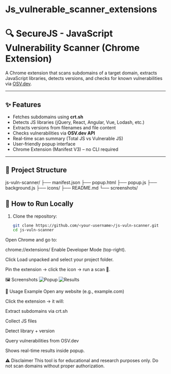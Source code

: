 # Js_vulnerable_scanner_extensions
# 🔍 SecureJS - JavaScript Vulnerability Scanner (Chrome Extension)

A Chrome extension that scans subdomains of a target domain, extracts JavaScript libraries, detects versions, and checks for known vulnerabilities via [OSV.dev](https://osv.dev).

---

## ✨ Features
- Fetches subdomains using **crt.sh**
- Detects JS libraries (jQuery, React, Angular, Vue, Lodash, etc.)
- Extracts versions from filenames and file content
- Checks vulnerabilities via **OSV.dev API**
- Real-time scan summary (Total JS vs Vulnerable JS)
- User-friendly popup interface
- Chrome Extension (Manifest V3) – no CLI required

---

## 📂 Project Structure
js-vuln-scanner/
├── manifest.json
├── popup.html
├── popup.js
├── background.js
├── icons/
├── README.md
└── screenshots/


## 🚀 How to Run Locally
1. Clone the repository:
   ```bash
   git clone https://github.com/<your-username>/js-vuln-scanner.git
   cd js-vuln-scanner
Open Chrome and go to:

chrome://extensions/
Enable Developer Mode (top-right).

Click Load unpacked and select your project folder.

Pin the extension → click the icon → run a scan 🚀.

🖼️ Screenshots
![Popup](Js_vulenrable_scanner_extensions/screenshots/js_vulnerabilit1.PNG)
![Results](Js_vulenrable_scanner_extensions/screenshots/js_vulnerability.PNG)

📖 Usage Example
Open any website (e.g., example.com)

Click the extension → it will:

Extract subdomains via crt.sh

Collect JS files

Detect library + version

Query vulnerabilities from OSV.dev

Shows real-time results inside popup.

⚠️ Disclaimer
This tool is for educational and research purposes only.
Do not scan domains without proper authorization.
